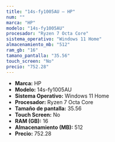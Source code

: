 ```yaml
---
title: "14s-fy1005AU — HP"
num: ""
marca: "HP"
modelo: "14s-fy1005AU"
procesador: "Ryzen 7 Octa Core"
sistema_operativo: "Windows 11 Home"
almacenamiento_mb: "512"
ram_gb: "16"
tamano_pantalla: "35.56"
touch_screen: "No"
precio: "752.28"
---
```

<ul>
<li><strong>Marca:</strong> HP</li>
<li><strong>Modelo:</strong> 14s-fy1005AU</li>
<li><strong>Sistema Operativo:</strong> Windows 11 Home</li>
<li><strong>Procesador:</strong> Ryzen 7 Octa Core </li>
<li><strong>Tamaño de pantalla:</strong> 35.56</li>
<li><strong>Touch Screen:</strong> No</li>
<li><strong>RAM (GB):</strong> 16</li>
<li><strong>Almacenamiento (MB):</strong> 512</li>
<li><strong>Precio:</strong> 752.28</li>
</ul>
